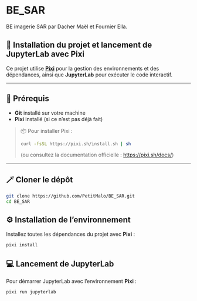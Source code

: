 # BE_SAR
BE imagerie SAR par Dacher Maël et Fournier Ella.

## 🚀 Installation du projet et lancement de JupyterLab avec Pixi

Ce projet utilise **[Pixi](https://pixi.sh)** pour la gestion des environnements et des dépendances, ainsi que **JupyterLab** pour exécuter le code interactif.

---

## 🧩 Prérequis

- **Git** installé sur votre machine
- **Pixi** installé (si ce n’est pas déjà fait)

> 📦 Pour installer Pixi :
> ```bash
> curl -fsSL https://pixi.sh/install.sh | sh
> ```
> (ou consultez la documentation officielle : https://pixi.sh/docs/)

---

## 🪄 Cloner le dépôt

```bash
git clone https://github.com/PetitMalo/BE_SAR.git
cd BE_SAR
```

## ⚙️ Installation de l’environnement

Installez toutes les dépendances du projet avec **Pixi** :

```bash
pixi install
```

## 💻 Lancement de JupyterLab

Pour démarrer JupyterLab avec l’environnement **Pixi** :
```bash
pixi run jupyterlab
```